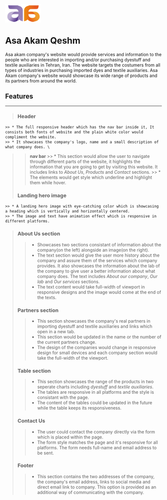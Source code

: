 ![Asaakam logo](assets/images/en-logo.png)
# Asa Akam Qeshm

Asa akam company's website would provide services and information to the people who are interested in importing and/or purchasing dyestuff and textile auxiliaries in Tehran, Iran. The website targets the costumers from all types of industries in purchasing imported dyes and textile auxiliaries. Asa Akam company's website would showcase its wide range of products and its partners from around the world.


## Features
***
 > ### Header 
    >> * The full responsive header which has the nav bar inside it, It consists both fonts of website and the plain white color would compliment the website.
    >> * It showcases the company's logo, name and a small description of what company does. \
>> **nav bar**
    >> * This section would allow the user to navigate through different parts of the website, it highlights the information that you are going to get by visiting this website. It includes links to *About Us*, *Products* and *Contact* sections.
    >> * The elements would get style which underline and highlight them while hover.
> ### Landing hero image
    >> * A landing hero image with eye-catching color which is showcasing a heading which is vertically and horizontally centered.
    >> * The image and text have animation effect which is responsive in different platforms. 
> ### About Us section
>> * Showcases two sections consistant of information about the company(on the left) alongside an image(on the right).
>> *  The text section would give the user more history about the company and assure them of the services which company provides. It also showcases the information about the lab of the company to give user a better information about what company does. The text includes *About our company*, *Our lab* and *Our services* sections. 
>> * The text content would take full-width of viewport in responsive designs and the image would come at the end of the texts. 
> ### Partners section
>> * This section showcases the company's real partners in importing dyestuff and textile auxiliaries and links which open in a new tab.
>> * This section would be updated in the name or the number of the current partners change.
>> * The design of the companies would change in responsive design for small devices and each company section would take the full-width of the viewport.
> ### Table section
>>* This section showcases the range of the products in two seperate charts including *dyestuff* and *textile auxiliaries*.
>>* The tables are responsive in all platforms and the style is consistant with the page.
>>* The content of the tables could be updated in the future while the table keeps its responsiveness.
>### Contact Us
>> * The user could contact the company directly via the form which is placed within the page.
>> * The form style matches the page and it's responsive for all platforms. The form needs full-name and email address to be sent.
>### Footer
>>* This section contains the two addresses of the company, the company's email address, links to social media and direct email link to company. This option is provided as an additional way of communicating with the company.


   
